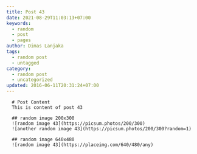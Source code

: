 ```yaml
---
title: Post 43
date: 2021-08-29T11:03:13+07:00
keywords:
  - random
  - post
  - pages
author: Dimas Lanjaka
tags:
  - random post
  - untagged
category:
  - random post
  - uncategorized
updated: 2016-06-11T20:31:24+07:00
---
```


      # Post Content
      This is content of post 43

      ## random image 200x300
      ![random image 43](https://picsum.photos/200/300)
      ![another random image 43](https://picsum.photos/200/300?random=1)

      ## random image 640x480
      ![random image 43](https://placeimg.com/640/480/any)
      